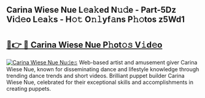 ## Carina Wiese Nue L𝚎a𝚔ed N𝚞𝚍e - Part-5Dz Vi𝚍𝚎o L𝚎a𝚔s - H𝚘𝚝 O𝚗𝚕yf𝚊ns P𝚑𝚘tos z5Wd1

# <h2><a href="http://kfadx8u.oniu.top/?m=Carina+Wiese+Nue">🔗👉 🔴 Carina Wiese Nue P𝚑ot𝚘𝚜 V𝚒d𝚎o</a></h2>

[![Carina Wiese Nue Nu𝚍e𝚜](https://i.imgur.com/0qMVB7G.gif)](http://kfadx8u.oniu.top/?m=Carina+Wiese+Nue)
Web-based artist and amusement giver Carina Wiese Nue, known for disseminating dance and lifestyle knowledge through trending dance trends and short videos. Brilliant puppet builder Carina Wiese Nue, celebrated for their exceptional skills and accomplishments in creating puppets.  
